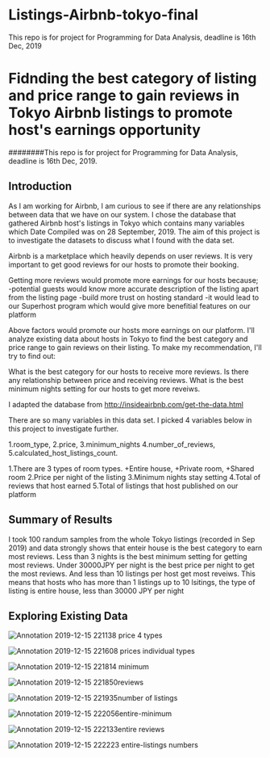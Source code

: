 # Listings-Airbnb-tokyo-final
This repo is for project for Programming for Data Analysis, deadline is 16th Dec, 2019

# Fidnding the best category of listing and price range to gain reviews in Tokyo Airbnb listings to promote host's earnings opportunity

########This repo is for project for Programming for Data Analysis, deadline is 16th Dec, 2019.

## Introduction

As I am working for Airbnb, I am curious to see if there are any relationships between data that we have on our system. I chose the database that gathered Airbnb host's listings in Tokyo which contains many variables which Date Compiled was on 28 September, 2019. The aim of this project is to investigate the datasets to discuss what I found with the data set.

Airbnb is a marketplace which heavily depends on user reviews. It is very important to get good reviews for our hosts to promote their booking.

Getting more reviews would promote more earnings for our hosts because;
      -potential guests would know more accurate description of the listing apart from the listing page
      -build more trust on hosting standard
      -it would lead to our Superhost program which would give more benefitial features on our platform
      
Above factors would promote our hosts more earnings on our platform. I'll analyze existing data about hosts in Tokyo to find the best category and price range to gain reviews on their listing. To make my recommendation, I'll try to find out:

What is the best category for our hosts to receive more reviews.
Is there any relationship between price and receiving reviews.
What is the best minimum nights setting for our hosts to get more reveiws.

I adapted the database from http://insideairbnb.com/get-the-data.html

There are so many variables in this data set. I picked 4 variables below in this project to investigate further.

1.room_type, 2.price, 3.minimum_nights 4.number_of_reviews, 5.calculated_host_listings_count.

1.There are 3 types of room types. +Entire house, +Private room, +Shared room
2.Price per night of the listing
3.Minimum nights stay setting
4.Total of reviews that host earned
5.Total of listings that host published on our platform

## Summary of Results

I took 100 randum samples from the whole Tokyo listings (recorded in Sep 2019) and data strongly shows that enteir house is the best category to earn most reviews. Less than 3 nights is the best minimum setting for getting most reviews. Under 30000JPY per night is the best price per night to get the most reviews. And less than 10 listings per host get most reveiws. This means that hosts who has more than 1 listings up to 10 lsitings, the type of listing is entire house, less than 30000 JPY per night



## Exploring Existing Data

![Annotation 2019-12-15 221138 price 4 types](https://user-images.githubusercontent.com/47428283/70870187-0c43ba80-1f88-11ea-9d86-ca332bd20bd8.jpg)

![Annotation 2019-12-15 221608 prices individual types](https://user-images.githubusercontent.com/47428283/70870241-a9065800-1f88-11ea-92f8-1efd5f4f0ac2.jpg)

![Annotation 2019-12-15 221814 minimum](https://user-images.githubusercontent.com/47428283/70870252-d0f5bb80-1f88-11ea-835c-664d02749045.jpg)

![Annotation 2019-12-15 221850reviews](https://user-images.githubusercontent.com/47428283/70870257-e79c1280-1f88-11ea-8f84-cfcdc52802a8.jpg)

![Annotation 2019-12-15 221935number of listings](https://user-images.githubusercontent.com/47428283/70870267-03071d80-1f89-11ea-8bb8-ea8d1751ddb7.jpg)

![Annotation 2019-12-15 222056entire-minimum ](https://user-images.githubusercontent.com/47428283/70870275-32b62580-1f89-11ea-9568-347f27b3b680.jpg)

![Annotation 2019-12-15 222133entire reviews](https://user-images.githubusercontent.com/47428283/70870284-50838a80-1f89-11ea-8f35-714421b5ad51.jpg)

![Annotation 2019-12-15 222223 entire-listings numbers](https://user-images.githubusercontent.com/47428283/70870296-6a24d200-1f89-11ea-82f7-ba64ee952d0f.jpg)




